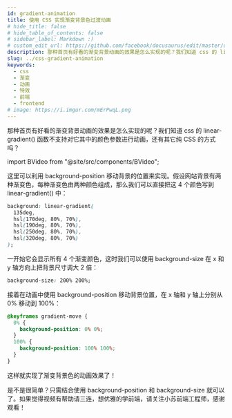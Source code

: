```yaml
---
id: gradient-animation
title: 使用 CSS 实现渐变背景色过渡动画
# hide_title: false
# hide_table_of_contents: false
# sidebar_label: Markdown :)
# custom_edit_url: https://github.com/facebook/docusaurus/edit/master/docs/api-doc-markdown.md
description: 那种首页有好看的渐变背景动画的效果是怎么实现的呢？我们知道 css 的 linear-gradient() 函数不支持对它其中的颜色参数进行动画，还有其它纯 CSS 的方式吗？
slug: ../css-gradient-animation
keywords:
  - css
  - 渐变
  - 动画
  - 特效
  - 前端
  - frontend
# image: https://i.imgur.com/mErPwqL.png
---
```


那种首页有好看的渐变背景动画的效果是怎么实现的呢？我们知道 css 的 linear-gradient() 函数不支持对它其中的颜色参数进行动画，还有其它纯 CSS 的方式吗？

import BVideo from "@site/src/components/BVideo";

<BVideo src="//player.bilibili.com/player.html?aid=543690226&bvid=BV1Xv4y1Z7UW&cid=282779076&page=1" bsrc="https://www.bilibili.com/video/BV1Xv4y1Z7UW/"/>

这里可以利用 background-position 移动背景的位置来实现。假设网站背景有两种渐变色，每种渐变色由两种颜色组成，那么我们可以直接把这 4 个颜色写到 linear-gradient() 中：

```css
background: linear-gradient(
  135deg,
  hsl(170deg, 80%, 70%),
  hsl(190deg, 80%, 70%),
  hsl(250deg, 80%, 70%),
  hsl(320deg, 80%, 70%)
);
```

一开始它会显示所有 4 个渐变颜色，这时我们可以使用 background-size 在 x 和 y 轴方向上把背景尺寸调大 2 倍：

```css
background-size: 200% 200%;
```

接着在动画中使用 background-position 移动背景位置，在 x 轴和 y 轴上分别从 0% 移动到 100%：

```css
@keyframes gradient-move {
  0% {
    background-position: 0% 0%;
  }
  100% {
    background-position: 100% 100%;
  }
}
```

这样就实现了渐变背景色的动画效果了！

是不是很简单？只需结合使用 background-position 和 background-size 就可以了。如果觉得视频有帮助请三连，想优雅的学前端，请关注小苏前端工程师，感谢观看！